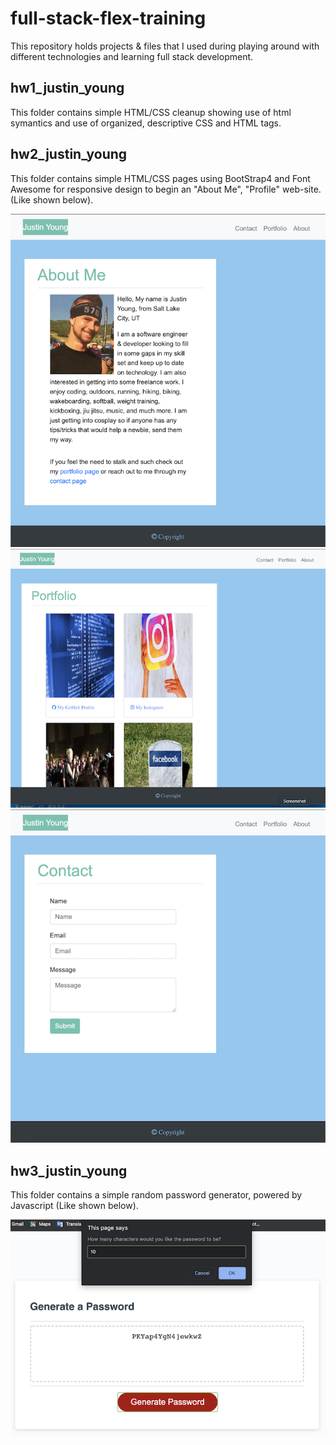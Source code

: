 # full-stack-flex-training
This repository holds projects &amp; files that I used during playing around with different technologies and learning full stack development.

## hw1_justin_young
This folder contains simple HTML/CSS cleanup showing use of html symantics and use of organized, descriptive CSS and HTML tags.

## hw2_justin_young
This folder contains simple HTML/CSS pages using BootStrap4 and Font Awesome for responsive design to begin an "About Me", "Profile" web-site. (Like shown below).

![](./hw2_justin_young/Assets/Images/index.png)
![](./hw2_justin_young/Assets/Images/portfolio.png)
![](./hw2_justin_young/Assets/Images/contact.png)

## hw3_justin_young
This folder contains a simple random password generator, powered by Javascript (Like shown below).

![](./hw3_justin_young/Images/generator.png)
